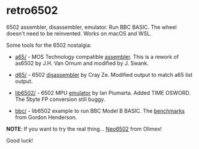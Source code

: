 # retro6502
6502 assembler, disassembler, emulator. Run BBC BASIC.
The wheel doesn't need to be reinvented.
Works on macOS and WSL.

Some tools for the 6502 nostalgia:

   * [a65/](https://github.com/pahihu/retro6502/tree/main/a65) - MOS Technology compatible [assembler](http://retro.hansotten.nl/6502-sbc/elektuur-junior/junior/elektor-junior-roms/). This is a rework of as6502 by J.H. Van Ornum and modified by J. Swank.

   * [d65/](https://github.com/pahihu/retro6502/tree/main/d65) - 6502 [disassembler](http://forum.6502.org/viewtopic.php?t=3644) by Cray Ze. Modified output to match a65 list output.

   * [lib6502/](https://github.com/pahihu/retro6502/tree/main/lib6502-1.3) - 6502 MPU [emulator](https://www.piumarta.com/software/lib6502/) by Ian Piumarta. Added TIME OSWORD. The 5byte FP conversion still buggy.

   * [bbc/](https://github.com/pahihu/retro6502/tree/main/bbc) - lib6502 example to run BBC Model B BASIC. The [benchmarks](https://projects.drogon.net/retro-basic-and-bcpl-benchmarks/) from Gordon Henderson.

**NOTE**: If you want to try the real thing... [Neo6502](https://www.olimex.com/Products/Retro-Computers/Neo6502/open-source-hardware) from Olimex!


Good luck!
